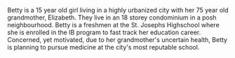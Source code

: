 Betty is a 15 year old girl living in a highly urbanized city with her 75 year old grandmother, Elizabeth. They live in an 18 storey condominium in a posh neighbourhood. Betty is a freshmen at the St. Josephs Highschool where she is enrolled in the IB program to fast track her education career. Concerned, yet motivated, due to her grandmother's uncertain health, Betty is planning to pursue medicine at the city's most reputable school. 

